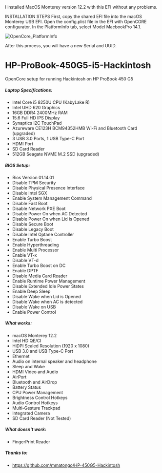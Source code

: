 I installed MacOS Monterey version 12.2 with this EFI without any problems.

INSTALLATION STEPS
First, copy the shared EFI file into the macOS Monterey USB EFI.
Open the config.plist file in the EFI with OpenCORE configurator.
In the PlatformInfo tab, select Model MacbookPro 14.1.

![OpenCore_PlatformInfo](https://user-images.githubusercontent.com/3669931/153394171-f551f935-e794-4d22-a34c-814629aaaba7.png)

After this process, you will have a new Serial and UUID.

# HP-ProBook-450G5-i5-Hackintosh

OpenCore setup for running Hackintosh on HP ProBook 450 G5

##### Laptop Specifications:
- Intel Core i5 8250U CPU (KabyLake R)
- Intel UHD 620 Graphics
- 16GB DDR4 2400MHz RAM
- 15.6 Full HD IPS Display
- Synaptics I2C TouchPad
- Azureware CE123H BCM94352HMB Wi-Fi and Bluetooth Card (upgraded)
- 3 USB 3.0 Ports, 1 USB Type-C Port
- HDMI Port
- SD Card Reader
- 512GB Seagate NVME M.2 SSD (upgraded)

##### BIOS Setup:
- Bios Version 01.14.01
- Disable TPM Security
- Disable Physical Presence Interface
- Disable Intel SGX
- Enable System Management Command
- Disable Fast Boot
- Disable Network PXE Boot
- Disable Power On when AC Detected
- Disable Power On when Lid is Opened
- Disable Secure Boot
- Disable Legacy Boot
- Disable Intel Optane Controller
- Enable Turbo Boost
- Enable Hyperthreading
- Enable Multi Processor
- Enable VT-x
- Disable VT-d
- Enable Turbo Boost on DC
- Enable DPTF
- Disable Media Card Reader
- Enable Runtime Power Management
- Disable Extended Idle Power States
- Enable Deep Sleep
- Disable Wake when Lid is Opened
- Disable Wake when AC is detected
- Disable Wake on USB
- Enable Power Control

##### What works:
- macOS Monterey 12.2
- Intel HD QE/CI
- HiDPI Scaled Resolution (1920 x 1080)
- USB 3.0 and USB Type-C Port
- Ethernet
- Audio on internal speaker and headphone
- Sleep and Wake
- HDMI Video and Audio
- AirPort
- Bluetooth and AirDrop
- Battery Status
- CPU Power Management
- Brightness Control Hotkeys
- Audio Control Hotkeys
- Multi-Gesture Trackpad
- Integrated Camera
- SD Card Reader (Not Tested)
##### What doesn't work:
- FingerPrint Reader


##### Thanks to:
- https://github.com/mmatongo/HP-450G5-Hackintosh
